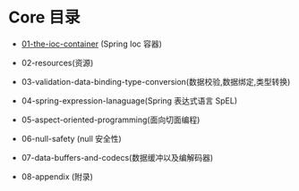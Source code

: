 # Core 目录

- [01-the-ioc-container](01-the-ioc-container/README.md)  (Spring Ioc 容器)

- 02-resources(资源)

- 03-validation-data-binding-type-conversion(数据校验,数据绑定,类型转换)

- 04-spring-expression-lanaguage(Spring 表达式语言 SpEL)

- 05-aspect-oriented-programming(面向切面编程)
- 06-null-safety (null 安全性)
- 07-data-buffers-and-codecs(数据缓冲以及编解码器)

- 08-appendix (附录)

